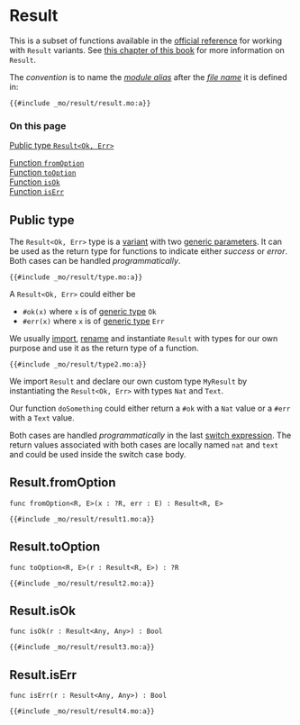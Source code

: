 

# Result

This is a subset of functions available in the [official reference](https://internetcomputer.org/docs/current/motoko/main/base/Result) for working with `Result` variants. See [this chapter of this book](/common-programming-concepts/options-and-results.html) for more information on `Result`.  

The _convention_ is to name the [_module alias_](/common-programming-concepts/modules.html#type-imports-and-renaming) after the [_file name_](/common-programming-concepts/modules.html#imports) it is defined in:

```motoko
{{#include _mo/result/result.mo:a}}
```

### On this page

[Public type `Result<Ok, Err>`](#public-type)

[Function `fromOption`](#resultfromoption)  
[Function `toOption`](#resulttooption)  
[Function `isOk`](#resultisok)  
[Function `isErr`](#resultiserr)

## Public type

The `Result<Ok, Err>` type is a [variant](/common-programming-concepts/types/variants.html) with two [generic parameters](/advanced-types/generics.html#type-parameters-and-type-arguments). It can be used as the return type for functions to indicate either _success_ or _error_. Both cases can be handled _programmatically_.

```motoko
{{#include _mo/result/type.mo:a}}
```

A `Result<Ok, Err>` could either be

- `#ok(x)` where `x` is of [generic type](/advanced-types/generics.html#generics-in-type-declarations) `Ok`
- `#err(x)` where `x` is of [generic type](/advanced-types/generics.html#generics-in-type-declarations) `Err`

We usually [import](/common-programming-concepts/modules.html#type-imports-and-renaming), [rename](/common-programming-concepts/modules.html#type-imports-and-renaming) and instantiate `Result` with types for our own purpose and use it as the return type of a function.

```motoko
{{#include _mo/result/type2.mo:a}}
```

We import `Result` and declare our own custom type `MyResult` by instantiating the `Result<Ok, Err>` with types `Nat` and `Text`.

Our function `doSomething` could either return a `#ok` with a `Nat` value or a `#err` with a `Text` value.

Both cases are handled _programmatically_ in the last [switch expression](/common-programming-concepts/control-flow/switch-expression.html). The return values associated with both cases are locally named `nat` and `text` and could be used inside the switch case body.

## Result.fromOption

```motoko
func fromOption<R, E>(x : ?R, err : E) : Result<R, E>
```

```motoko, run
{{#include _mo/result/result1.mo:a}}
```

## Result.toOption

```motoko
func toOption<R, E>(r : Result<R, E>) : ?R
```

```motoko, run
{{#include _mo/result/result2.mo:a}}
```

## Result.isOk

```motoko
func isOk(r : Result<Any, Any>) : Bool
```

```motoko, run
{{#include _mo/result/result3.mo:a}}
```

## Result.isErr

```motoko
func isErr(r : Result<Any, Any>) : Bool
```

```motoko, run
{{#include _mo/result/result4.mo:a}}
```
